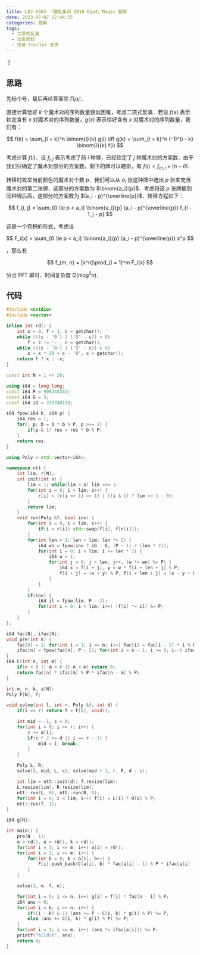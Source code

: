```yaml
---
title: LOJ 6503 「雅礼集训 2018 Day4」Magic 题解
date: 2023-07-07 22:44:35
categories: 题解
tags:
  - 二项式反演
  - 动态规划
  - 快速 Fourier 变换
---
```


？

<!-- more -->

## 思路

先标个号，最后再给答案除 $\prod_i a_i!$．

直接计算恰好 $k$ 个魔术对的序列数量貌似困难，考虑二项式反演．若设 $f(x)$ 表示钦定含有 $x$ 对魔术对的序列数量，$g(x)$ 表示恰好含有 $x$ 对魔术对的序列数量，我们有：

$$
f(k) = \sum_{i = k}^n \binom{i}{k} g(i) \iff g(k) = \sum_{i = k}^n (-1)^{i - k} \binom{i}{k} f(i)
$$

考虑计算 $f(i)$．设 $f_{i, j}$ 表示考虑了前 $i$ 种牌，已经钦定了 $j$ 种魔术对的方案数．由于我们只确定了魔术对部分的方案数，剩下的牌可以瞎排，有 $f(i) = f_{m, i} \times (n - i)!$．

转移时枚举当前颜色的魔术对个数 $p$．我们可以从 $a_i$ 张这种牌中选出 $p$ 张来充当魔术对的第二张牌，这部分的方案数为 $\binom{a_i}{p}$．考虑将这 $p$ 张牌插到同种牌后面，这部分的方案数为 $(a_i - p)^{\overline{p}}$．转移方程如下：

$$
f_{i, j} = \sum_{0 \le p < a_i} \binom{a_i}{p} (a_i - p)^{\overline{p}} f_{i - 1, j - p}
$$

这是一个卷积的形式，考虑设

$$
F_i(x) = \sum_{0 \le p < a_i} \binom{a_i}{p} (a_i - p)^{\overline{p}} x^p
$$

，那么有

$$
f_{m, n} = [x^n]\prod_{i = 1}^m F_i(x)
$$

分治 FFT 即可．时间复杂度 $O(n \log^2 n)$．

## 代码

```cpp
#include <cstdio>
#include <vector>

inline int rd() {
	int x = 0, f = 1, c = getchar();
	while (((c - '0') | ('9' - c)) < 0)
		f = c != '-', c = getchar();
	while (((c - '0') | ('9' - c)) > 0)
		x = x * 10 + c - '0', c = getchar();
	return f ? x : -x;
}

const int N = 1 << 20;

using i64 = long long;
const i64 P = 998244353;
const i64 G = 3;
const i64 iG = 332748118;

i64 fpow(i64 b, i64 p) {
	i64 res = 1;
	for(; p; b = b * b % P, p >>= 1) {
		if(p & 1) res = res * b % P;
	}
	return res;
}

using Poly = std::vector<i64>;

namespace ntt {
	int lim, r[N];
	int init(int n) {
		lim = 1; while(lim < n) lim <<= 1;
		for(int i = 0; i < lim; i++) {
			r[i] = (r[i >> 1] >> 1) | ((i & 1) ? lim >> 1 : 0);
		}
		return lim;
	}
	void run(Poly &f, bool inv) {
		for(int i = 0; i < lim; i++) {
			if(i < r[i]) std::swap(f[i], f[r[i]]);
		}
		for(int len = 1; len < lim; len *= 2) {
			i64 wn = fpow(inv ? iG : G, (P - 1) / (len * 2));
			for(int i = 0; i < lim; i += len * 2) {
				i64 w = 1;
				for(int j = 0; j < len; j++, (w *= wn) %= P) {
					i64 x = f[i + j], y = w * f[i + len + j] % P;
					f[i + j] = (x + y) % P, f[i + len + j] = (x - y + P) % P;
				}
			}
		}
		if(inv) {
			i64 il = fpow(lim, P - 2);
			for(int i = 0; i < lim; i++) (f[i] *= il) %= P;
		}
	}
};

i64 fac[N], ifac[N];
void pre(int n) {
	fac[0] = 1; for(int i = 1; i <= n; i++) fac[i] = fac[i - 1] * i % P;
	ifac[n] = fpow(fac[n], P - 2); for(int i = n - 1; i >= 0; i--) ifac[i] = ifac[i + 1] * (i + 1) % P;
}
i64 C(int n, int m) {
	if(n < 0 || m < 0 || n < m) return 0;
	return fac[n] * ifac[m] % P * ifac[n - m] % P;
}

int m, n, k, a[N];
Poly F[N], f;

void solve(int l, int r, Poly &f, int d) {
	if(l == r) return f = F[l], void();

	int mid = -1, c = 0;
	for(int i = l; i <= r; i++) {
		c += a[i];
		if(c * 2 >= d || i == r - 1) {
			mid = i; break;
		}
	}

	Poly L, R;
	solve(l, mid, L, c), solve(mid + 1, r, R, d - c);

	int lim = ntt::init(d); f.resize(lim);
	L.resize(lim), R.resize(lim);
	ntt::run(L, 0), ntt::run(R, 0);
	for(int i = 0; i < lim; i++) f[i] = L[i] * R[i] % P;
	ntt::run(f, 1);
}

i64 g[N];

int main() {
	pre(N - 1);
	m = rd(), n = rd(), k = rd();
	for(int i = 1; i <= m; i++) a[i] = rd();
	for(int i = 1; i <= m; i++) {
		for(int b = 0; b < a[i]; b++) {
			F[i].push_back(C(a[i], b) * fac[a[i] - 1] % P * ifac[a[i] - b - 1] % P);
		}
	}

	solve(1, m, f, n);

	for(int i = 0; i <= n; i++) g[i] = f[i] * fac[n - i] % P;
	i64 ans = 0;
	for(int i = k; i <= n; i++) {
		if((i - k) & 1) (ans += P - C(i, k) * g[i] % P) %= P;
		else (ans += C(i, k) * g[i] % P) %= P;
	}
	for(int i = 1; i <= m; i++) (ans *= ifac[a[i]]) %= P;
	printf("%lld\n", ans);
	return 0;
}
```

